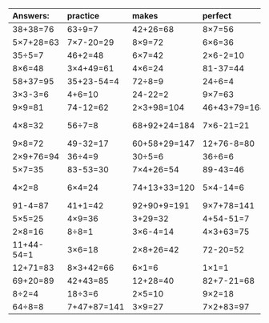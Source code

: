 | Answers: | practice | makes | perfect | ! |
| :--- | :--- | :--- | :--- | :--- |
| 38+38=76 | 63÷9=7 | 42+26=68 | 8×7=56 | 18+36=54 | 
| 5×7+28=63 | 7×7-20=29 | 8×9=72 | 6×6=36 | 2+57+11=70 | 
| 35÷5=7 | 46+2=48 | 6×7=42 | 2×6-2=10 | 99-54=45 | 
| 8×6=48 | 3×4+49=61 | 4×6=24 | 81-37=44 | 76-52=24 | 
| 58+37=95 | 35+23-54=4 | 72÷8=9 | 24÷6=4 | 3×6+98=116 | 
| 3×3-3=6 | 4+6=10 | 24-22=2 | 9×7=63 | 7+17+31=55 | 
| 9×9=81 | 74-12=62 | 2×3+98=104 | 46+43+79=168 | 7×6=42 | 
| 4×8=32 | 56÷7=8 | 68+92+24=184 | 7×6-21=21 | 84+23-75=32 | 
| 9×8=72 | 49-32=17 | 60+58+29=147 | 12+76-8=80 | 8×6-12=36 | 
| 2×9+76=94 | 36÷4=9 | 30÷5=6 | 36÷6=6 | 3×5=15 | 
| 5×7=35 | 83-53=30 | 7×4+26=54 | 89-43=46 | 2×7=14 | 
| 4×2=8 | 6×4=24 | 74+13+33=120 | 5×4-14=6 | 83+75-71=87 | 
| 91-4=87 | 41+1=42 | 92+90+9=191 | 9×7+78=141 | 5×2=10 | 
| 5×5=25 | 4×9=36 | 3+29=32 | 4+54-51=7 | 5×6+44=74 | 
| 2×8=16 | 8÷8=1 | 3×6-4=14 | 4×3+63=75 | 8×2=16 | 
| 11+44-54=1 | 3×6=18 | 2×8+26=42 | 72-20=52 | 64-4=60 | 
| 12+71=83 | 8×3+42=66 | 6×1=6 | 1×1=1 | 98-47=51 | 
| 69+20=89 | 42+43=85 | 12+28=40 | 82+7-21=68 | 4×4=16 | 
| 8÷2=4 | 18÷3=6 | 2×5=10 | 9×2=18 | 3×5-3=12 | 
| 64÷8=8 | 7+47+87=141 | 3×9=27 | 7×2+83=97 | 49-15=34 | 
